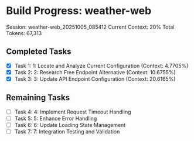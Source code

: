 # Build Progress: weather-web
Session: weather-web_20251005_085412
Current Context: 20%
Total Tokens: 67,313

## Completed Tasks
- [x] Task 1: 1: Locate and Analyze Current Configuration (Context: 4.7705%)
- [x] Task 2: 2: Research Free Endpoint Alternative (Context: 10.6755%)
- [x] Task 3: 3: Update API Endpoint Configuration (Context: 20.6165%)

## Remaining Tasks
- [ ] Task 4: 4: Implement Request Timeout Handling
- [ ] Task 5: 5: Enhance Error Handling
- [ ] Task 6: 6: Update Loading State Management
- [ ] Task 7: 7: Integration Testing and Validation
